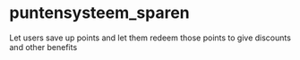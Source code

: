 # puntensysteem_sparen
Let users save up points and let them redeem those points to give discounts and other benefits
